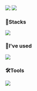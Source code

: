 <img src="https://WAVE.vercel.app/api?type=wave&color=auto&height=300&section=header&text=capsule%20render&fontSize=90" />

  <a href="링크" target="_blank">
    <img src="https://img.shields.io/badge/Notion-#000000?style=for-the-badge&logo=Notion&logoColor=white">
  </a>
<div align="left">
<h3>💪Stacks</h3>
<img src="https://img.shields.io/badge/html5-E34F26?style=for-the-badge&logo=html5&logoColor=white">
</div>

<div align="left">
<h3>🌱I've used</h3>
<img src="https://img.shields.io/badge/apache-D22128?style=for-the-badge&logo=apache&logoColor=white">
</div>

<div align="left">
<h3>🛠️Tools</h3>
<img src="https://img.shields.io/badge/github-181717?style=for-the-badge&logo=github&logoColor=white">
</div>
